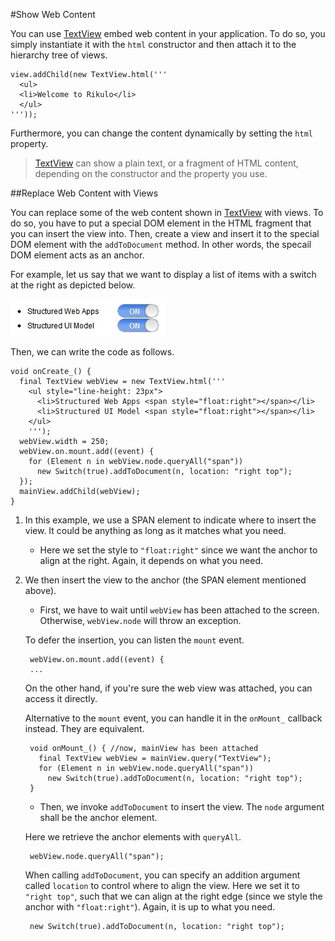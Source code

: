 #Show Web Content

You can use [TextView](http://rikulo.org/api/_/view/TextView.html) embed web content in your application. To do so, you simply instantiate it with the `html` constructor and then attach it to the hierarchy tree of views.

    view.addChild(new TextView.html('''
      <ul>
      <li>Welcome to Rikulo</li>
      </ul>
    '''));

Furthermore, you can change the content dynamically by setting the `html` property.

> [TextView](http://rikulo.org/api/_/view/TextView.html) can show a plain text, or a fragment of HTML content, depending on the constructor and the property you use.

##Replace Web Content with Views

You can replace some of the web content shown in [TextView](http://rikulo.org/api/_/view/TextView.html) with views. To do so, you have to put a special DOM element in the HTML fragment that you can insert the view into. Then, create a view and insert it to the special DOM element with the `addToDocument` method. In other words, the specail DOM element acts as an anchor.

For example, let us say that we want to display a list of items with a switch at the right as depicted below.

![Embed Web that embeds View](embedWebEmbedView.jpg?raw=true)

Then, we can write the code as follows.

    void onCreate_() {
      final TextView webView = new TextView.html('''
        <ul style="line-height: 23px">
          <li>Structured Web Apps <span style="float:right"></span></li>
          <li>Structured UI Model <span style="float:right"></span></li>
        </ul>
        ''');
      webView.width = 250;
      webView.on.mount.add((event) {
        for (Element n in webView.node.queryAll("span"))
          new Switch(true).addToDocument(n, location: "right top");
      });
      mainView.addChild(webView);
    }

1. In this example, we use a SPAN element to indicate where to insert the view. It could be anything as long as it matches what you need.

    * Here we set the style to `"float:right"` since we want the anchor to align at the right. Again, it depends on what you need.

2. We then insert the view to the anchor (the SPAN element mentioned above).

    * First, we have to wait until `webView` has been attached to the screen. Otherwise, `webView.node` will throw an exception.

    To defer the insertion, you can listen the `mount` event.

        webView.on.mount.add((event) {
        ...

    On the other hand, if you're sure the web view was attached, you can access it directly.

    Alternative to the `mount` event, you can handle it in the `onMount_` callback instead. They are equivalent.

        void onMount_() { //now, mainView has been attached
          final TextView webView = mainView.query("TextView");
          for (Element n in webView.node.queryAll("span"))
            new Switch(true).addToDocument(n, location: "right top");
        }

    * Then, we invoke `addToDocument` to insert the view. The `node` argument shall be the anchor element.

    Here we retrieve the anchor elements with `queryAll`.

        webView.node.queryAll("span");

    When calling `addToDocument`, you can specify an addition argument called `location` to control where to align the view. Here we set it to `"right top"`, such that we can align at the right edge (since we style the anchor with `"float:right"`). Again, it is up to what you need.

        new Switch(true).addToDocument(n, location: "right top");
